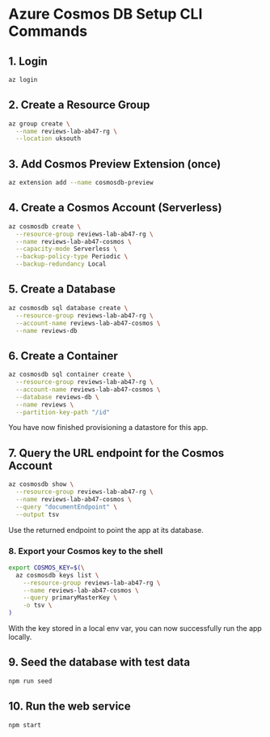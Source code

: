 # Azure Cosmos DB Setup CLI Commands

## 1. Login

```sh
az login
```

## 2. Create a Resource Group

```sh
az group create \
  --name reviews-lab-ab47-rg \
  --location uksouth
```

## 3. Add Cosmos Preview Extension (once)

```sh
az extension add --name cosmosdb-preview
```

## 4. Create a Cosmos Account (Serverless)

```sh
az cosmosdb create \
  --resource-group reviews-lab-ab47-rg \
  --name reviews-lab-ab47-cosmos \
  --capacity-mode Serverless \
  --backup-policy-type Periodic \
  --backup-redundancy Local
```

## 5. Create a Database

```sh
az cosmosdb sql database create \
  --resource-group reviews-lab-ab47-rg \
  --account-name reviews-lab-ab47-cosmos \
  --name reviews-db
```

## 6. Create a Container

```sh
az cosmosdb sql container create \
  --resource-group reviews-lab-ab47-rg \
  --account-name reviews-lab-ab47-cosmos \
  --database reviews-db \
  --name reviews \
  --partition-key-path "/id"
```

You have now finished provisioning a datastore for this app.

## 7. Query the URL endpoint for the Cosmos Account

```sh
az cosmosdb show \
  --resource-group reviews-lab-ab47-rg \
  --name reviews-lab-ab47-cosmos \
  --query "documentEndpoint" \
  --output tsv
```

Use the returned endpoint to point the app at its database.

### 8. Export your Cosmos key to the shell

```sh
export COSMOS_KEY=$(\
  az cosmosdb keys list \
    --resource-group reviews-lab-ab47-rg \
    --name reviews-lab-ab47-cosmos \
    --query primaryMasterKey \
    -o tsv \
)
```

With the key stored in a local env var, you can now successfully run the app locally.

## 9. Seed the database with test data

```sh
npm run seed
```

## 10. Run the web service

```sh
npm start
```
